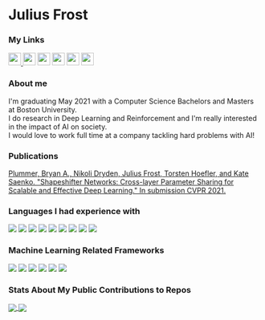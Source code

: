 # Julius Frost

### My Links

<p>
  <a href="https://github.com/juliusfrost"><img src="https://img.shields.io/badge/GitHub-%23181717.svg?&style=for-the-badge&logo=GitHub&logoColor=white" height=25>
  <a href="https://www.twitter.com/Julius_Frost"><img src="https://img.shields.io/badge/twitter-%231DA1F2.svg?&style=for-the-badge&logo=twitter&logoColor=white" height=25></a> 
  <a href="https://www.linkedin.com/in/juliusfrost"><img src="https://img.shields.io/badge/linkedin-%230077B5.svg?&style=for-the-badge&logo=linkedin&logoColor=white" height=25></a>
  <a href="mailto:juliustfrost@gmail.com"><img src="https://img.shields.io/badge/-juliustfrost@gmail.com-c14438?style=flat-square&logo=Gmail&logoColor=white" height=25></a>
  <a href="https://scholar.google.com/citations?user=3t13-nQAAAAJ"><img src="https://img.shields.io/badge/Google%20Scholar-4285F4?style=flat-square&logo=Google-Scholar&logoColor=white" height=25></a>
  <a href="https://docs.google.com/document/d/1H7k8g9ms0jF8SuNRmB_uAb5LnApnFTRKMHQsTPFiCWU/edit?usp=sharing"><img src="https://img.shields.io/badge/Resume-4285F4?style=flat-square&logo=Google-Drive&logoColor=white" height=25></a>
</p>

### About me

I'm graduating May 2021 with a Computer Science Bachelors and Masters at Boston University.  
I do research in Deep Learning and Reinforcement and I'm really interested in the impact of AI on society.  
I would love to work full time at a company tackling hard problems with AI!

### Publications
[Plummer, Bryan A., Nikoli Dryden, Julius Frost, Torsten Hoefler, and Kate Saenko. "Shapeshifter Networks: Cross-layer Parameter Sharing for Scalable and Effective Deep Learning." In submission CVPR 2021.](https://arxiv.org/abs/2006.10598)

### Languages I had experience with

<p>
  <img src="https://img.shields.io/badge/Python-3776AB?style=for-the-badge&logo=python&logoColor=white">
  <img src="https://img.shields.io/badge/Java-ED8B00?style=for-the-badge&logo=java&logoColor=white">
  <img src="https://img.shields.io/badge/PostgreSQL-316192?style=for-the-badge&logo=postgresql&logoColor=white">
  <img src="https://img.shields.io/badge/C%23-239120?style=for-the-badge&logo=c-sharp&logoColor=white">
  <img src="https://img.shields.io/badge/C-00599C?style=for-the-badge&logo=c&logoColor=white">
  <img src="https://img.shields.io/badge/C%2B%2B-00599C?style=for-the-badge&logo=c%2B%2B&logoColor=white">
  <img src="https://img.shields.io/badge/JavaScript-323330?style=for-the-badge&logo=javascript&logoColor=F7DF1E">
  <img src="https://img.shields.io/badge/HTML-239120?style=for-the-badge&logo=html5&logoColor=white">
  <img src="https://img.shields.io/badge/CSS-239120?&style=for-the-badge&logo=css3&logoColor=white">
</p>

### Machine Learning Related Frameworks
<p>
  <img src="https://img.shields.io/badge/PyTorch-EE4C2C?style=for-the-badge&logo=PyTorch&logoColor=white">
  <img src="https://img.shields.io/badge/TensorFlow-FF6F00?style=for-the-badge&logo=TensorFlow&logoColor=white">
  <img src="https://img.shields.io/badge/Keras-D00000?style=for-the-badge&logo=Keras&logoColor=white">
  <img src="https://img.shields.io/badge/NumPy-013243?style=for-the-badge&logo=NumPy&logoColor=white">
  <img src="https://img.shields.io/badge/pandas-150458?style=for-the-badge&logo=pandas&logoColor=white">
  <img src="https://img.shields.io/badge/scikitlearn-F7931E?style=for-the-badge&logo=scikit-learn&logoColor=white">
</p>

### Stats About My Public Contributions to Repos

<a href="https://github.com/anuraghazra/github-readme-stats#github-stats-card">
  <img align="center" src="https://github-readme-stats.vercel.app/api?username=juliusfrost&show_icons=true&theme=dark" />
</a>
<a href="https://github.com/anuraghazra/github-readme-stats#top-languages-card">
  <img align="center" src="https://github-readme-stats.vercel.app/api/top-langs/?username=juliusfrost&layout=compact&langs_count=10&show_icons=true&theme=dark" />
</a>

